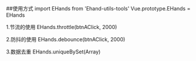 ##使用方式
import EHands from 'Ehand-utils-tools'
Vue.prototype.EHands = EHands

1.节流的使用
EHands.throttle(btnAClick, 2000)

2.防抖的使用
EHands.debounce(btnAClick, 2000)

3.数据去重
EHands.uniqueBySet(Array)